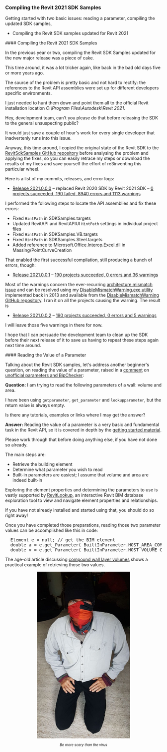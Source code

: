 <head>
<meta http-equiv="Content-Type" content="text/html; charset=utf-8">
<link rel="stylesheet" type="text/css" href="bc.css">
<script src="https://cdn.rawgit.com/google/code-prettify/master/loader/run_prettify.js" type="text/javascript"></script>
</head>

<!---

- 2021.0.0.0
  https://github.com/jeremytammik/RevitSdkSamples/releases/tag/2021.0.0.0
  Z:\a\src\rvt\RevitSdkSamples\SDK\Samples\SDKSamples.sln
  190 projects

- getting started reading a parameter value
  https://thebuildingcoder.typepad.com/blog/2011/09/unofficial-parameters-and-bipchecker.html#comment-4905987898

- /p/2020/2020-05-07_face_mask/jeremy_with_face_mask.jpg


twitter:

 with the #RevitAPI @AutodeskForge @AutodeskRevit #bim #DynamoBim #ForgeDevCon 

&ndash; 
...

linkedin:


#bim #DynamoBim #ForgeDevCon #Revit #API #IFC #SDK #AI #VisualStudio #Autodesk #AEC #adsk

the [Revit API discussion forum](http://forums.autodesk.com/t5/revit-api-forum/bd-p/160) thread

<center>
<img src="img/" alt="" title="" width="600"/>
<p style="font-size: 80%; font-style:italic"></p>
</center>

-->

### Compiling the Revit 2021 SDK Samples

Getting started with two basic issues: reading a parameter, compiling the updated SDK samples, 

- Compiling the Revit SDK samples updated for Revit 2021


####<a name="2"></a> Compiling the Revit 2021 SDK Samples

In the previous year or two, compiling the Revit SDK Samples updated for the new major release was a piece of cake.

This time around, it was a lot tricker again, like back in the bad old days five or more years ago.

The source of the problem is pretty basic and not hard to rectify: the references to the Revit API assemblies were set up for different developers specific environments.

I just needed to hunt them down and point them all to the official Revit installation location *C:\Program Files\Autodesk\Revit 2021*.

Hey, development team, can't you please do that before releasing the SDK to the general unsuspecting public?

It would just save a couple of hour's work for every single developer that inadvertenly runs into this issue.

Anyway, this time around, I copied the original state of the Revit SDK to
the [RevitSdkSamples GitHub repository](https://github.com/jeremytammik/RevitSdkSamples) before
analysing the problem and applying the fixes, so you can easily retrace my steps or download the results of my fixes and save yourself the effort of re3inventing this particular wheel.

Here is a list of my commits, releases, and error logs:

- [Release 2021.0.0.0](https://github.com/jeremytammik/RevitSdkSamples/releases/tag/2021.0.0.0)
  &ndash; replaced Revit 2020 SDK by Revit 2021 SDK
  &ndash; [0 projects succeeded, 190 failed, 8940 errors and 1113 warnings](zip/revit_2021_sdk_samples_errors_warnings_1.txt)

I performed the following steps to locate the API assemblies and fix these errors:

- Fixed `HintPath` in SDKSamples.targets
- Updated RevitAPI and RevitAPIUI `HintPath` settings in individual project files
- Fixed `HintPath` in SDKSamples.VB.targets
- Fixed `HintPath` in SDKSamples.Steel.targets
- Added reference to Microsoft.Office.Interop.Excel.dll in Massing/PointCurveCreation

That enabled the first successful compilation, still producing a bunch of errors, though:

- [Release 2021.0.0.1](https://github.com/jeremytammik/RevitSdkSamples/releases/tag/2021.0.0.1)
  &ndash; [190 projects succeeded, 0 errors and 36 warnings](zip/revit_2021_sdk_samples_errors_warnings_5.txt)

Most of the warnings concern the
ever-recurring [architecture mismatch issue](http://thebuildingcoder.typepad.com/blog/2013/06/processor-architecture-mismatch-warning.html)
and can be resolved using
my [DisableMismatchWarning.exe utility](http://thebuildingcoder.typepad.com/blog/2013/07/recursively-disable-architecture-mismatch-warning.html)
implemented back in 2013 and available from
the [DisableMismatchWarning GitHub repository](https://github.com/jeremytammik/DisableMismatchWarning).
I ran it on all the projects causing the warning. The result is

- [Release 2021.0.0.2](https://github.com/jeremytammik/RevitSdkSamples/releases/tag/2021.0.0.2)
  &ndash; [190 projects succeeded, 0 errors and 5 warnings](zip/revit_2021_sdk_samples_errors_warnings_6.txt)

I will leave those five warnings in there for now.

I hope that I can persuade the development team to clean up the SDK before their next release of it to save us having to repeat these steps again next time around.


####<a name="2"></a> Reading the Value of a Parameter

Talking about the Revit SDK samples, let's address another beginner's question, on reading the value of a parameter, raised in
a [comment](https://thebuildingcoder.typepad.com/blog/2011/09/unofficial-parameters-and-bipchecker.html#comment-4905987898)
on [unofficial parameters and BipChecker](https://thebuildingcoder.typepad.com/blog/2011/09/unofficial-parameters-and-bipchecker.html):

**Question:** I am trying to read the following parameters of a wall: volume and area.

I have been using `getparameter`, `get_parameter` and `lookupparameter`, but the return value is always empty.

Is there any tutorials, examples or links where I may get the answer?

**Answer:** Reading the value of a parameter is a very basic and fundamental task in the Revit API, so it is covered in depth by
the [getting started material](https://thebuildingcoder.typepad.com/blog/about-the-author.html#2).

Please work through that before doing anything else, if you have not done so already.

The main steps are:

- Retrieve the building element
- Determine what parameter you wish to read
- Built-in parameters are easiest; I assume that volume and area are indeed built-in

Exploring the element properties and determining the parameters to use is vastly supported
by [RevitLookup](https://github.com/jeremytammik/RevitLookup),
an interactive Revit BIM database exploration tool to view and navigate element properties and relationships.

If you have not already installed and started using that, you should do so right away!

Once you have completed those preparations, reading those two parameter values can be accomplished like this in code:

<pre class="code">
  Element e = null; // get the BIM element
  double a = e.get_Parameter( BuiltInParameter.HOST_AREA_COMPUTED );
  double v = e.get_Parameter( BuiltInParameter.HOST_VOLUME_COMPUTED );
</pre>

The age-old article
discussing [compound wall layer volumes](https://thebuildingcoder.typepad.com/blog/2009/02/compound-wall-layer-volumes.html) shows
a practical example of retrieving those two values.

<center>
<img src="img/jeremy_with_face_mask.jpg" alt="Jeremy with a face mask" title="Jeremy with a face mask" width="300"/>
<p style="font-size: 80%; font-style:italic">Be more scary than the virus</p>
</center>

